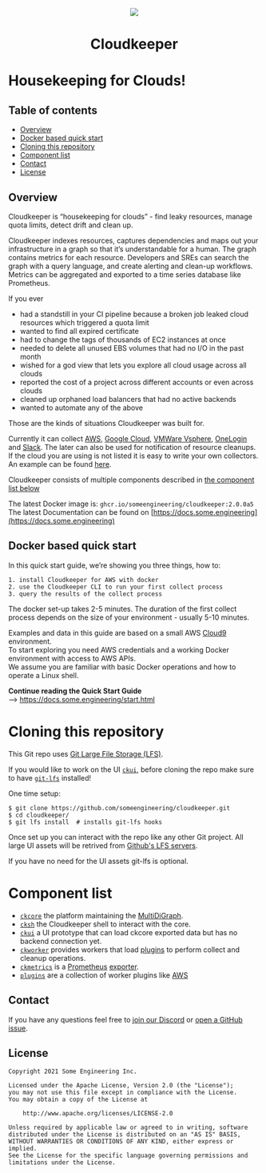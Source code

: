 <p align="center"><img src="https://raw.githubusercontent.com/someengineering/cloudkeeper/main/misc/cloudkeeper_200.png" />
<h1 align="center">Cloudkeeper</h1></p>

# Housekeeping for Clouds!

## Table of contents

* [Overview](#overview)
* [Docker based quick start](#docker-based-quick-start)
* [Cloning this repository](#cloning-this-repository)
* [Component list](#component-list)
* [Contact](#contact)
* [License](#license)


## Overview
Cloudkeeper is “housekeeping for clouds” - find leaky resources, manage quota limits, detect drift and clean up. 

Cloudkeeper indexes resources, captures dependencies and maps out your infrastructure in a graph so that it’s understandable for a human. The graph contains metrics for each resource. Developers and SREs can search the graph with a query language, and create alerting and clean-up workflows. Metrics can be aggregated and exported to a time series database like Prometheus.

If you ever
* had a standstill in your CI pipeline because a broken job leaked cloud resources which triggered a quota limit
* wanted to find all expired certificate
* had to change the tags of thousands of EC2 instances at once
* needed to delete all unused EBS volumes that had no I/O in the past month
* wished for a god view that lets you explore all cloud usage across all clouds
* reported the cost of a project across different accounts or even across clouds
* cleaned up orphaned load balancers that had no active backends
* wanted to automate any of the above

Those are the kinds of situations Cloudkeeper was built for.  

Currently it can collect [AWS](plugins/aws/), [Google Cloud](plugins/gcp/), [VMWare Vsphere](plugins/vsphere/), [OneLogin](plugins/onelogin/) and [Slack](plugins/slack/). The later can also be used for notification of resource cleanups. If the cloud you are using is not listed it is easy to write your own collectors. An example can be found [here](plugins/example_collector/).  


Cloudkeeper consists of multiple components described in [the component list below](#component-list)

The latest Docker image is: `ghcr.io/someengineering/cloudkeeper:2.0.0a5`  
The latest Documentation can be found on [https://docs.some.engineering](https://docs.some.engineering)


## Docker based quick start
In this quick start guide, we’re showing you three things, how to:

    1. install Cloudkeeper for AWS with docker
    2. use the Cloudkeeper CLI to run your first collect process
    3. query the results of the collect process 

The docker set-up takes 2-5 minutes. The duration of the first collect process depends on the size of your environment - usually 5-10 minutes. 

Examples and data in this guide are based on a small AWS [Cloud9](https://aws.amazon.com/cloud9/) environment.  
To start exploring you need AWS credentials and a working Docker environment with access to AWS APIs.  
We assume you are familiar with basic Docker operations and how to operate a Linux shell.

**Continue reading the Quick Start Guide**  
--> https://docs.some.engineering/start.html


# Cloning this repository
This Git repo uses [Git Large File Storage (LFS)](https://git-lfs.github.com/).

If you would like to work on the UI [`ckui`](ckui/), before cloning the repo make sure to have [`git-lfs`](https://git-lfs.github.com/) installed!

One time setup:
```
$ git clone https://github.com/someengineering/cloudkeeper.git
$ cd cloudkeeper/
$ git lfs install  # installs git-lfs hooks
```

Once set up you can interact with the repo like any other Git project. All large UI assets will be retrived from [Github's LFS servers](https://docs.github.com/en/repositories/working-with-files/managing-large-files).


If you have no need for the UI assets git-lfs is optional.


# Component list
- [`ckcore`](ckcore/) the platform maintaining the [MultiDiGraph](https://en.wikipedia.org/wiki/Multigraph#Directed_multigraph_(edges_with_own_identity)).
- [`cksh`](cksh/) the Cloudkeeper shell to interact with the core.
- [`ckui`](ckui/) a UI prototype that can load ckcore exported data but has no backend connection yet.
- [`ckworker`](ckworker/) provides workers that load [plugins](plugins/) to perform collect and cleanup operations.
- [`ckmetrics`](ckmetrics/) is a [Prometheus](https://prometheus.io/) [exporter](https://prometheus.io/docs/instrumenting/exporters/).
- [`plugins`](plugins/) are a collection of worker plugins like [AWS](plugins/aws/)


## Contact
If you have any questions feel free to [join our Discord](https://discord.gg/someengineering) or [open a GitHub issue](https://github.com/someengineering/cloudkeeper/issues/new).


## License
```
Copyright 2021 Some Engineering Inc.

Licensed under the Apache License, Version 2.0 (the "License");
you may not use this file except in compliance with the License.
You may obtain a copy of the License at

    http://www.apache.org/licenses/LICENSE-2.0

Unless required by applicable law or agreed to in writing, software
distributed under the License is distributed on an "AS IS" BASIS,
WITHOUT WARRANTIES OR CONDITIONS OF ANY KIND, either express or implied.
See the License for the specific language governing permissions and
limitations under the License.
```
